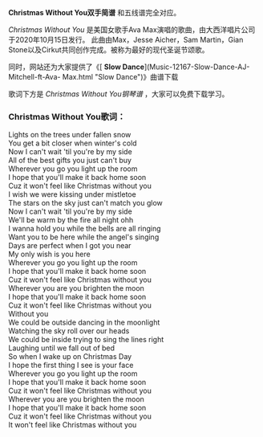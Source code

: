 

**Christmas Without You双手简谱** 和五线谱完全对应。

_Christmas Without You_ 是美国女歌手Ava Max演唱的歌曲，由大西洋唱片公司于2020年10月15日发行。
此曲由Max，Jesse Aicher，Sam Martin，Gian Stone以及Cirkut共同创作完成。被称为最好的现代圣诞节颂歌。

同时，网站还为大家提供了《[ **Slow Dance**](Music-12167-Slow-Dance-AJ-Mitchell-ft-Ava-
Max.html "Slow Dance")》曲谱下载

歌词下方是 _Christmas Without You钢琴谱_ ，大家可以免费下载学习。

### Christmas Without You歌词：

Lights on the trees under fallen snow  
You get a bit closer when winter's cold  
Now I can't wait 'til you're by my side  
All of the best gifts you just can't buy  
Wherever you go you light up the room  
I hope that you'll make it back home soon  
Cuz it won't feel like Christmas without you  
I wish we were kissing under mistletoe  
The stars on the sky just can't match you glow  
Now I can't wait 'til you're by my side  
We'll be warm by the fire all night ohh  
I wanna hold you while the bells are all ringing  
Want you to be here while the angel's singing  
Days are perfect when I got you near  
My only wish is you here  
Wherever you go you light up the room  
I hope that you'll make it back home soon  
Cuz it won't feel like Christmas without you  
Wherever you are you brighten the moon  
I hope that you'll make it back home soon  
Cuz it won't feel like Christmas without you  
Without you  
We could be outside dancing in the moonlight  
Watching the sky roll over our heads  
We could be inside trying to sing the lines right  
Laughing until we fall out of bed  
So when I wake up on Christmas Day  
I hope the first thing I see is your face  
Wherever you go you light up the room  
I hope that you'll make it back home soon  
Cuz it won't feel like Christmas without you  
Wherever you are you brighten the moon  
I hope that you'll make it back home soon  
Cuz it won't feel like Christmas without you  
It won't feel like Christmas without you

